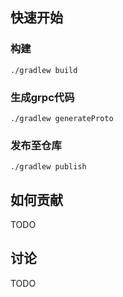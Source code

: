 

## 快速开始
### 构建
`./gradlew build`

### 生成grpc代码
`./gradlew generateProto`

### 发布至仓库
`./gradlew publish`

## 如何贡献
TODO

## 讨论
TODO

